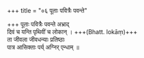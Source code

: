 +++
title = "०६ पूताः पवित्रैः पवन्ते"

+++
पूताः पवित्रैः पवन्ते अभ्राद्  
दिवं च यन्ति पृथिवीं च लोकान् । +++(Bhatt. lokāṃ)+++  
ता जीवला जीवधन्याः प्रतिष्ठाः  
पात्र आसिक्ताः पर्य् अग्निर् एन्धाम् ॥